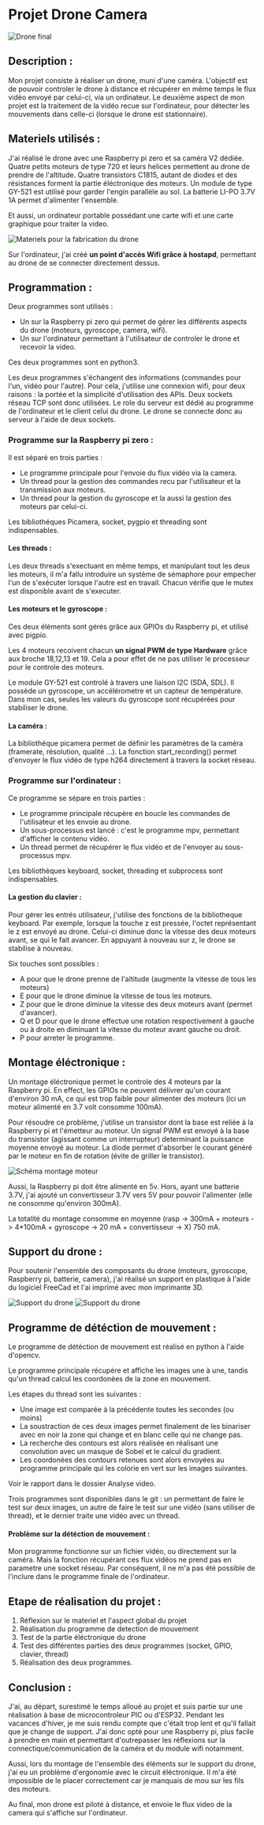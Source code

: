 # Projet Drone Camera

![Drone final](images/drone.JPG)

## Description :

Mon projet consiste à réaliser un drone, muni d'une caméra.
L'objectif est de pouvoir controler le drone à distance et récupérer en même temps le flux vidéo 
envoyé par celui-ci, via un ordinateur.
Le deuxième aspect de mon projet est la traitement de la vidéo recue sur l'ordinateur, pour détecter
les mouvements dans celle-ci (lorsque le drone est stationnaire).



## Materiels utilisés :

J'ai réalisé le drone avec une Raspberry pi zero et sa caméra V2 dédiée.
Quatre petits moteurs de type 720 et leurs helices permettent au drone de prendre de l'altitude.
Quatre transistors C1815, autant de diodes et des résistances forment la partie éléctronique des moteurs.
Un module de type GY-521 est utilisé pour garder l'engin parallèle au sol.
La batterie LI-PO 3.7V 1A permet d'alimenter l'ensemble.

Et aussi, un ordinateur portable possédant une carte wifi et une carte graphique pour traiter la video.

![Materiels pour la fabrication du drone](images/materiel.JPG)

Sur l'ordinateur, j'ai créé **un point d'accès Wifi grâce à hostapd**, permettant au drone de se connecter directement dessus.



## Programmation :

Deux programmes sont utilisés :
 - Un sur la Raspberry pi zero qui permet de gérer les différents aspects du drone (moteurs, gyroscope, camera, wifi).
 - Un sur l'ordinateur permettant à l'utilisateur de controler le drone et recevoir la video.

Ces deux programmes sont en python3.

Les deux programmes s'échangent des informations (commandes pour l'un, vidéo pour l'autre).
Pour cela, j'utilise une connexion wifi, pour deux raisons : la portée et la simplicité d'utilisation des APIs.
Deux sockets réseau TCP sont donc utilisées.
Le role du serveur est dédié au programme de l'ordinateur et le client celui du drone.
Le drone se connecte donc au serveur à l'aide de deux sockets.


### Programme sur la Raspberry pi zero :

Il est séparé en trois parties :
- Le programme principale pour l'envoie du flux vidéo via la camera.
- Un thread pour la gestion des commandes recu par l'utilisateur et la transmission aux moteurs.
- Un thread pour la gestion du gyroscope et la aussi la gestion des moteurs par celui-ci.

Les bibliothéques Picamera, socket, pygpio et threading sont indispensables.

#### Les threads :

Les deux threads s'exectuant en même temps, et manipulant tout les deux les moteurs, il m'a fallu introduire un système de sémaphore
pour empecher l'un de s'exécuter lorsque l'autre est en travail.
Chacun vérifie que le mutex est disponible avant de s'executer.

#### Les moteurs et le gyroscope :

Ces deux éléments sont gérés grâce aux GPIOs du Raspberry pi, et utilisé avec pigpio.

Les 4 moteurs recoivent chacun **un signal PWM de type Hardware** grâce aux broche 18,12,13 et 19. 
Cela a pour effet de ne pas utiliser le processeur pour le controle des moteurs.

Le module GY-521 est controlé à travers une liaison I2C (SDA, SDL). Il possède un gyroscope,
un accélérometre et un capteur de température. Dans mon cas, seules les valeurs du gyroscope sont récupérées 
pour stabiliser le drone.

#### La caméra :

La bibliothéque picamera permet de définir les paramètres de la caméra (framerate, résolution, qualité ...).
La fonction start_recording() permet d'envoyer le flux vidéo de type h264 directement à travers la socket réseau.


### Programme sur l'ordinateur :

Ce programme se sépare en trois parties :
- Le programme principale récupère en boucle les commandes de l'utilisateur et les envoie au drone.
- Un sous-processus est lancé : c'est le programme mpv, permettant d'afficher le contenu vidéo.
- Un thread permet de récupérer le flux vidéo et de l'envoyer au sous-processus mpv.

Les bibliothèques keyboard, socket, threading et subprocess sont indispensables.

#### La gestion du clavier :

Pour gérer les entrés utilisateur, j'utilise des fonctions de la bibliotheque keyboard.
Par exemple, lorsque la touche z est pressée, l'octet représentant le z est envoyé au drone.
Celui-ci diminue donc la vitesse des deux moteurs avant, se qui le fait avancer.
En appuyant à nouveau sur z, le drone se stabilise à nouveau.

Six touches sont possibles : 
- A pour que le drone prenne de l'altitude (augmente la vitesse de tous les moteurs)
- E pour que le drone diminue la vitesse de tous les moteurs.
- Z pour que le drone diminue la vitesse des deux moteurs avant (permet d'avancer).
- Q et D pour que le drone effectue une rotation respectivement à gauche ou à droite en diminuant 
la vitesse du moteur avant gauche ou droit.
- P pour arreter le programme.



## Montage éléctronique :

Un montage éléctronique permet le controle des 4 moteurs par la Raspberry pi.
En effect, les GPIOs ne peuvent délivrer qu'un courant d'environ 30 mA, ce qui est trop faible pour 
alimenter des moteurs (ici un moteur alimenté en 3.7 volt consomme 100mA).

Pour résoudre ce problème, j'utilise un transistor dont la base est reliée à la Raspberry pi 
et l'émetteur au moteur. Un signal PWM est envoyé à la base du transistor (agissant comme un interrupteur)
determinant la puissance moyenne envoyé au moteur.
La diode permet d'absorber le courant généré par le moteur en fin de rotation (évite de griller le transistor).

![Schéma montage moteur](images/Capture.PNG)

Aussi, la Raspberry pi doit être alimenté en 5v. Hors, ayant une batterie 3.7V, j'ai ajouté un convertisseur 
3.7V vers 5V pour pouvoir l'alimenter (elle ne consomme qu'environ 300mA).

La totalité du montage consomme en moyenne (rasp  -> 300mA + moteurs -> 4*100mA + gyroscope -> 20 mA + convertisseur -> X) 750 mA.



## Support du drone : 

Pour soutenir l'ensemble des composants du drone (moteurs, gyroscope, Raspberry pi, batterie, camera), j'ai réalisé 
un support en plastique à l'aide du logiciel FreeCad et l'ai imprimé avec mon imprimante 3D.

![Support du drone](images/impression_support.JPG)
![Support du drone](images/support_drone.JPG)



## Programme de détéction de mouvement :

Le programme de détéction de mouvement est réalisé en python à l'aide d'opencv.

Le programme principale récupère et affiche les images une à une, tandis qu'un thread calcul les coordonées de la zone 
en mouvement.

Les étapes du thread sont les suivantes :
- Une image est comparée à la précédente toutes les secondes (ou moins)
- La soustraction de ces deux images permet finalement de les binariser avec en noir la zone qui change et en blanc 
celle qui ne change pas.
- La recherche des contours est alors réalisée en réalisant une convolution avec un masque de Sobel et le calcul du gradient.
- Les coordonées des contours retenues sont alors envoyées au programme principale qui les colorie en vert sur les images suivantes.

Voir le rapport dans le dossier Analyse video.

Trois programmes sont disponibles dans le git : un permettant de faire le test sur deux images,
un autre de faire le test sur une vidéo (sans utiliser de thread), et le dernier traite une vidéo avec un thread.

#### Problème sur la détéction de mouvement :

Mon programme fonctionne sur un fichier vidéo, ou directement sur la caméra. Mais la fonction récupérant ces flux vidéos ne prend pas en 
parametre une socket réseau. Par conséquent, il ne m'a pas été possible de l'inclure dans le programme finale de l'ordinateur.



## Etape de réalisation du projet :

1. Réflexion sur le materiel et l'aspect global du projet
2. Réalisation du programme de detection de mouvement
3. Test de la partie éléctronique du drone
4. Test des différentes parties des deux programmes (socket, GPIO, clavier, thread)
5. Réalisation des deux programmes.



## Conclusion :

J'ai, au départ, surestimé le temps alloué au projet et suis partie sur une réalisation à base de microcontroleur PIC 
ou d'ESP32. Pendant les vacances d'hiver, je me suis rendu compte que c'était trop lent et qu'il fallait que je change 
de support. J'ai donc opté pour une Raspberry pi, plus facile à prendre en main et permettant d'outrepasser les réflexions 
sur la connectique/communication de la caméra et du module wifi notamment.

Aussi, lors du montage de l'ensemble des éléments sur le support du drone, j'ai eu un problème d'ergonomie avec le circuit éléctronique.
Il m'a été impossible de le placer correctement car je manquais de mou sur les fils des moteurs. 

Au final, mon drone est piloté à distance, et envoie le flux video de la camera qui s'affiche sur l'ordinateur.
